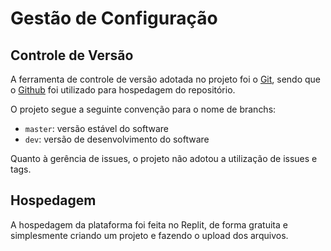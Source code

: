 # Gestão de Configuração

## Controle de Versão

A ferramenta de controle de versão adotada no projeto foi o [Git](https://git-scm.com/), sendo que o [Github](https://github.com) foi utilizado para hospedagem do repositório.

O projeto segue a seguinte convenção para o nome de branchs:

- `master`: versão estável do software
- `dev`: versão de desenvolvimento do software

Quanto à gerência de issues, o projeto não adotou a utilização de issues e tags.

## Hospedagem

A hospedagem da plataforma foi feita no Replit, de forma gratuita e simplesmente criando um projeto e fazendo o upload dos arquivos.